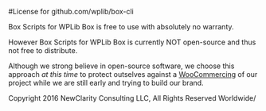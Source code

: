 #License for github.com/wplib/box-cli

Box Scripts for WPLib Box is free to use with absolutely no warranty.

However Box Scripts for WPLib Box is currently NOT open-source and thus not free to distribute.

Although we strong believe in open-source software, we choose this approach _at this time_
to protect outselves against a [WooCommercing](https://yoast.com/open-source-forking-branding/) 
of our project while we are still early and trying to build our brand.

Copyright 2016 NewClarity Consulting LLC, All Rights Reserved Worldwide/